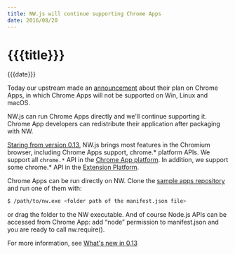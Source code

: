 ```yaml
---
title: NW.js will continue supporting Chrome Apps
date: 2016/08/20
---
```

# {{{title}}}
{{{date}}}

Today our upstream made an [announcement](http://blog.chromium.org/2016/08/from-chrome-apps-to-web.html) about their plan on Chrome Apps, in which Chrome Apps will not be supported on Win, Linux and macOS.

NW.js can run Chrome Apps directly and we'll continue supporting it. Chrome App developers can redistribute their application after packaging with NW.

[Staring from version 0.13](/blog/whats-new-in-0.13), NW.js brings most features in the Chromium browser, including Chrome Apps support, chrome.* platform APIs. We support all `chrome.*` API in the [Chrome App platform](https://developer.chrome.com/apps/api_index). In addition, we support some chrome.* API in the [Extension Platform](https://developer.chrome.com/extensions/api_index). 

Chrome Apps can be run directly on NW. Clone the [sample apps repository](https://github.com/GoogleChrome/chrome-app-samples) and run one of them with:

```bash
$ /path/to/nw.exe <folder path of the manifest.json file>
```

or drag the folder to the NW executable. And of course Node.js APIs can be accessed from Chrome App: add “node” permission to manifest.json and you are ready to call nw.require().

For more information, see [What's new in 0.13](/blog/whats-new-in-0.13)